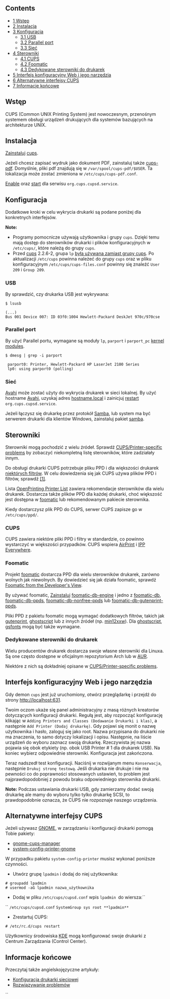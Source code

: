 ## Contents

*   [1 Wstęp](#Wstęp)
*   [2 Instalacja](#Instalacja)
*   [3 Konfiguracja](#Konfiguracja)
    *   [3.1 USB](#USB)
    *   [3.2 Parallel port](#Parallel_port)
    *   [3.3 Sieć](#Sieć)
*   [4 Sterowniki](#Sterowniki)
    *   [4.1 CUPS](#CUPS)
    *   [4.2 Foomatic](#Foomatic)
    *   [4.3 Dedykowane sterowniki do drukarek](#Dedykowane_sterowniki_do_drukarek)
*   [5 Interfejs konfiguracyjny Web i jego narzędzia](#Interfejs_konfiguracyjny_Web_i_jego_narzędzia)
*   [6 Alternatywne interfejsy CUPS](#Alternatywne_interfejsy_CUPS)
*   [7 Informacje końcowe](#Informacje_końcowe)

## Wstęp

CUPS (Common UNIX Printing System) jest nowoczesnym, przenośnym systemem obsługi urządzeń drukujących dla systemów bazujących na architekturze UNIX.

## Instalacja

[Zainstaluj](/index.php/Zainstaluj "Zainstaluj") [cups](https://www.archlinux.org/packages/?name=cups).

Jeżeli chcesz zapisać wydruk jako dokument PDF, zainstaluj także [cups-pdf](https://www.archlinux.org/packages/?name=cups-pdf). Domyślnie, pliki pdf znajdują się w `/var/spool/cups-pdf/$USER`. Ta lokalizacja może zostać zmieniona w `/etc/cups/cups-pdf.conf`.

[Enable](/index.php/Enable "Enable") oraz [start](/index.php/Start "Start") dla serwisu `org.cups.cupsd.service`.

## Konfiguracja

Dodatkowe kroki w celu wykrycia drukarki są podane poniżej dla konkretnych interfejsów.

**Note:**

*   Programy pomocnicze używają użytkownika i grupy `cups`. Dzięki temu mają dostęp do sterowników drukarki i plików konfiguracyjnych w `/etc/cups/`, które należą do grupy `cups`.
*   Przed [cups](https://www.archlinux.org/packages/?name=cups) 2.2.6-2, grupa `lp` [była używana zamiast grupy cups](https://git.archlinux.org/svntogit/packages.git/commit/trunk?h=packages/cups&id=a209bf21797a239c7ddb4614f0266ba1e5238622). Po aktualizacji `/etc/cups` powinna należeć do grupy `cups` oraz w pliku konfiguracyjnym `/etc/cups/cups-files.conf` powinny się znaleźć `User 209` i `Group 209`.

### USB

By sprawdzić, czy drukarka USB jest wykrywana:

 `$ lsusb` 
```
(...)
Bus 001 Device 007: ID 03f0:1004 Hewlett-Packard DeskJet 970c/970cse

```

### Parallel port

By użyć Parallel portu, wymagane są moduły `lp`, `parport` i `parport_pc` [kernel modules](/index.php/Kernel_modules "Kernel modules").

 `$ dmesg | grep -i parport` 
```
 parport0: Printer, Hewlett-Packard HP LaserJet 2100 Series
 lp0: using parport0 (polling)

```

### Sieć

[Avahi](/index.php/Avahi "Avahi") może zostać użyty do wykrycia drukarek w sieci lokalnej. By użyć hostname [Avahi](/index.php/Avahi "Avahi"), uzyskaj adres [hostname.local](/index.php/Avahi#Hostname_resolution "Avahi") i zainicjuj [restart](/index.php/Restart "Restart") `org.cups.cupsd.service`.

Jeżeli łączysz się drukarkę przez protokół [Samba](/index.php/Samba "Samba"), lub system ma być serwerem drukarki dla klientów Windows, zainstaluj pakiet [samba](https://www.archlinux.org/packages/?name=samba).

## Sterowniki

Sterowniki mogą pochodzić z wielu źródeł. Sprawdź [CUPS/Printer-specific problems](/index.php/CUPS/Printer-specific_problems "CUPS/Printer-specific problems") by zobaczyć niekompletną listę sterowników, które zadziałały innym.

Do obsługi drukarki CUPS potrzebuje pliku PPD i dla większości drukarek [niektórych filtrów](https://www.cups.org/doc/man-filter.html). W celu dowiedzenia się jak CUPS używa plików PPD i filtrów, sprawdź [[1]](https://www.cups.org/doc/postscript-driver.html).

Lista [OpenPrinting Printer List](http://www.openprinting.org/printers) zawiera rekomendacje sterowników dla wielu drukarek. Dostarcza także plików PPD dla każdej drukarki, choć większość jest dostępna w [foomatic](#Foomatic) lub rekomendowanym pakiecie sterownika.

Kiedy dostarczysz plik PPD do CUPS, serwer CUPS zapisze go w `/etc/cups/ppd/`.

### CUPS

CUPS zawiera niektóre pliki PPD i filtry w standardzie, co powinno wystarczyć w większości przypadków. CUPS wspiera [AirPrint](https://en.wikipedia.org/wiki/AirPrint "wikipedia:AirPrint") i [IPP Everywhere](http://www.pwg.org/ipp/everywhere.html).

### Foomatic

Projekt [foomatic](https://wiki.linuxfoundation.org/openprinting/database/foomatic) dostarcza PPD dla wielu sterowników drukarek, zarówno wolnych jak niewolnych. By dowiedzieć się jak działa foomatic, sprawdź [Foomatic from the Developer's View](http://www.openprinting.org/download/kpfeifle/LinuxKongress2002/Tutorial/IV.Foomatic-Developer/IV.tutorial-handout-foomatic-development.html).

By używać foomatic, [Zainstaluj](/index.php/Zainstaluj "Zainstaluj") [foomatic-db-engine](https://www.archlinux.org/packages/?name=foomatic-db-engine) i jedno z [foomatic-db](https://www.archlinux.org/packages/?name=foomatic-db), [foomatic-db-ppds](https://www.archlinux.org/packages/?name=foomatic-db-ppds), [foomatic-db-nonfree-ppds](https://www.archlinux.org/packages/?name=foomatic-db-nonfree-ppds) lub [foomatic-db-gutenprint-ppds](https://www.archlinux.org/packages/?name=foomatic-db-gutenprint-ppds).

Pliki PPD z pakietu foomatic mogą wymagać dodatkowych filtrów, takich jak [gutenprint](https://www.archlinux.org/packages/?name=gutenprint), [ghostscript](https://www.archlinux.org/packages/?name=ghostscript) lub z innych źródeł (np. [min12xxw](https://aur.archlinux.org/packages/min12xxw/)). Dla [ghostscript](https://www.archlinux.org/packages/?name=ghostscript), [gsfonts](https://www.archlinux.org/packages/?name=gsfonts) mogą być także wymagane.

### Dedykowane sterowniki do drukarek

Wielu producentów drukarek dostarcza swoje własne sterowniki dla Linuxa. Są one często dostępne w oficjalnym repozytorium Arch lub w [AUR](/index.php/AUR "AUR").

Niektóre z nich są dokładniej opisane w [CUPS/Printer-specific problems](/index.php/CUPS/Printer-specific_problems "CUPS/Printer-specific problems").

## Interfejs konfiguracyjny Web i jego narzędzia

Gdy demon `cups` jest już uruchomiony, otwórz przeglądarkę i przejdź do strony [http://localhost:631](http://localhost:631).

Twoim oczom ukaże się panel administracyjny z masą różnych kreatorów dotyczących konfiguracji drukarki. Regułą jest, aby rozpocząć konfigurację klikając w `Adding Printers and Classes (Dodawanie Drukarki i klas)`, a następnie `Add Printer (Dodaj drukarkę)`. Gdy pojawi się monit o nazwę użytkownika i hasło, zaloguj się jako root. Nazwa przypisana do drukarki nie ma znaczenia, to samo dotyczy lokalizacji i opisu. Następnie, na liście urządzeń do wyboru zaznacz swoją drukarkę. Rzeczywista jej nazwa pojawia się obok etykiety (np. obok USB Printer # 1 dla drukarek USB). Na koniec wybierz odpowiednie sterowniki. Konfiguracja jest zakończona.

Teraz nadszedł test konfiguracji. Naciśnij w rozwijanym menu `Konserwacja`, następnie `Drukuj stronę testową`. Jeśli drukarka nie drukuje i nie ma pewności co do poprawności stosowanych ustawień, to problem jest najprawdopodobniej z powodu braku odpowiedniego sterownika drukarki.

**Note:** Podczas ustawiania drukarki USB, gdy zamierzamy dodać swoją drukarkę ale mamy do wyboru tylko tylko drukarkę SCSI, to prawdopodobnie oznacza, że CUPS nie rozpoznaje naszego urządzenia.

## Alternatywne interfejsy CUPS

Jeżeli używasz [GNOME](/index.php/GNOME_(Polski) "GNOME (Polski)"), w zarządzaniu i konfiguracji drukarki pomogą Tobie pakiety:

*   [gnome-cups-manager](https://aur.archlinux.org/packages/gnome-cups-manager/)
*   [system-config-printer-gnome](https://www.archlinux.org/packages/?name=system-config-printer-gnome)

W przypadku pakietu `system-config-printer` musisz wykonać poniższe czynności.

- Utwórz grupę `lpadmin` i dodaj do niej użytkownika:

```
# groupadd lpadmin
# usermod -aG lpadmin nazwa_użytkownika

```

- Dodaj w pliku `/etc/cups/cupsd.conf` wpis `lpadmin `do wiersza:``

`` `/etc/cups/cupsd.conf`  `SystemGroup sys root **lpadmin**` 

- Zrestartuj CUPS:

```
# /etc/rc.d/cups restart

```

Użytkownicy środowiska [KDE](/index.php/KDE_(Polski) "KDE (Polski)") mogą konfigurować swoje drukarki z Centrum Zarządzania (Control Center).

## Informacje końcowe

Przeczytaj także angielskojęzyczne artykuły:

*   [Konfiguracja drukarki sieciowej](/index.php/CUPS_printer_sharing "CUPS printer sharing")
*   [Rozwiązywanie problemów](/index.php/CUPS#Troubleshooting "CUPS")

``
